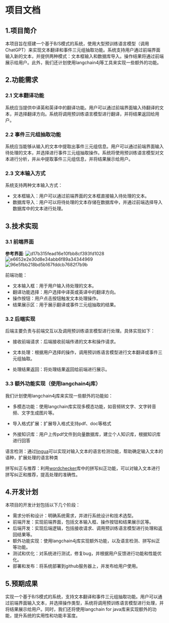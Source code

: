 #  项目文档

## 1.项目简介 

本项目旨在搭建一个基于B/S模式的系统，使用大型预训练语言模型（调用ChatGPT）来实现文本翻译和事件三元组抽取功能。系统支持用户通过前端界面输入新的文本，并提供两种模式：文本框输入和数据库导入。操作结果将通过前端展示给用户。此外，我们还计划使用langchain4j等工具来实现一些额外的功能。

## 2.功能需求

###  2.1 文本翻译功能 

系统应当提供中译英和英译中的翻译功能。用户可以通过前端界面输入待翻译的文本，并选择翻译方向。系统将调用预训练语言模型进行翻译，并将结果返回给用户。

### 2.2 事件三元组抽取功能 

系统应当能够从输入的文本中提取出事件三元组信息。用户可以通过前端界面输入待处理的文本，并选择进行事件三元组抽取操作。系统将使用预训练语言模型对文本进行分析，并从中提取事件三元组信息，并将结果展示给用户。

### 2.3 文本输入方式 

系统支持两种文本输入方式：

- 文本框输入：用户可以通过前端界面的文本框直接输入待处理的文本。
- 数据库导入：用户可以将待处理的文本存储在数据库中，并通过前端选择导入数据库中的文本进行处理。

## 3.技术实现 

### 3.1 前端界面 

**参考界面**:
![d17b315fead16e10fbb8cf393fd1028](https://github.com/leejamesss/LLM_Java/assets/117844938/4fd4e1ad-8bac-494b-8772-343253372ce4)
![e6652e2e30d8e34abb6f89a34344969](https://github.com/leejamesss/LLM_Java/assets/117844938/57d1b969-536d-46fd-b78c-5267f61d1c2e)
![96e5fbb218bd5b167fddcb7682f7b9b](https://github.com/leejamesss/LLM_Java/assets/117844938/e7a74203-f0c9-4e64-aa2b-d5c7b97cd482)


前端功能：

- 文本输入框：用于用户输入待处理的文本。
- 翻译功能选择：用户选择中译英或英译中的翻译方向。
- 操作按钮：用户点击按钮触发文本处理操作。
- 结果展示区：用于展示翻译或事件三元组抽取的结果。

### 3.2 后端实现 

后端主要负责与前端交互以及调用预训练语言模型进行处理。具体实现如下：

- 接收前端请求：后端接收前端传递的文本和操作请求。

- 文本处理：根据用户选择的操作，调用预训练语言模型进行文本翻译或事件三元组抽取。

- 处理结果返回：将处理结果返回给前端进行展示。

  

### 3.3 额外功能实现（使用langchain4j库） 

我们计划使用langchain4j库来实现一些额外的功能如：

- 多模态功能：使用langchain库实现多模态功能，如音频转文字、文字转音频、文字生成图片等。

- 导入格式扩展：扩展导入格式支持pdf、doc等格式

- 外接知识库：用户上传pdf文件到向量数据库，建立个人知识库，根据知识库进行回答

  

语言检测：通过[lingua](https://github.com/pemistahl/lingua)可以实现对输入文本的语言检测功能，帮助确定输入文本的语种，扩展处理的语言种类



拼写纠正与推荐：利用[wordchecker](https://github.com/houbb/word-checker)库中的拼写纠正功能，可以对输入文本进行拼写纠正和推荐，提高处理的准确性。



## 4.开发计划 

本项目的开发计划包括以下几个阶段：

- 需求分析和设计：明确系统需求，并进行系统设计和技术选型。
- 前端开发：实现前端界面，包括文本输入框、操作按钮和结果展示区等。
- 后端开发：实现后端逻辑，包括接收请求、调用预训练语言模型进行处理和返回结果等。
- 额外功能实现：使用langchain4j库实现额外功能，以及语言检测、拼写纠正等功能。
- 测试和优化：对系统进行测试，修复bug，并根据用户反馈进行功能和性能优化。
- 部署和发布：将系统部署到github服务器上，并发布给用户使用。



## 5.预期成果 

实现一个基于B/S模式的系统，支持文本翻译和事件三元组抽取功能。用户可以通过前端界面输入文本，并选择操作类型，系统将调用预训练语言模型进行处理，并将结果展示给用户。同时，我们还将使用langchain for java库来实现额外的功能，提升系统的实用性和功能丰富度。



